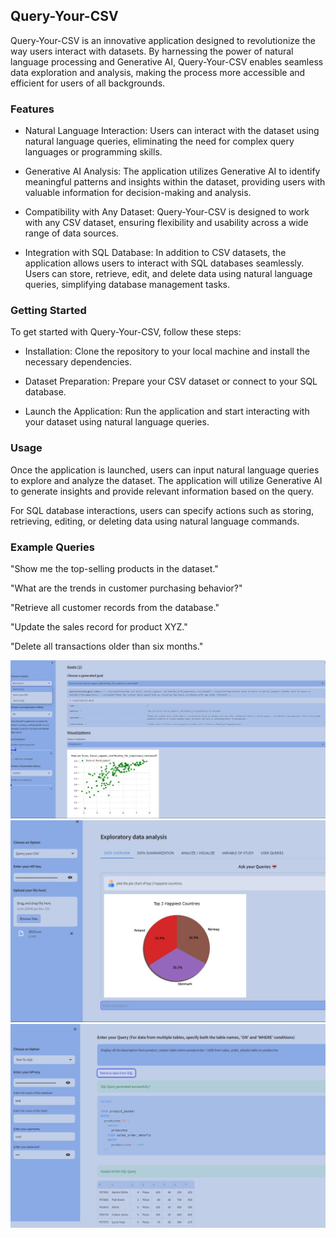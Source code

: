 ## Query-Your-CSV

Query-Your-CSV is an innovative application designed to revolutionize the way users interact with datasets. By harnessing the power of natural language processing and Generative AI, Query-Your-CSV enables seamless data exploration and analysis, making the process more accessible and efficient for users of all backgrounds.

### Features

- Natural Language Interaction: Users can interact with the dataset using natural language queries, eliminating the need for complex query languages or programming skills.

- Generative AI Analysis: The application utilizes Generative AI to identify meaningful patterns and insights within the dataset, providing users with valuable information for decision-making and analysis.

- Compatibility with Any Dataset: Query-Your-CSV is designed to work with any CSV dataset, ensuring flexibility and usability across a wide range of data sources.

- Integration with SQL Database: In addition to CSV datasets, the application allows users to interact with SQL databases seamlessly. Users can store, retrieve, edit, and delete data using natural language queries, simplifying database management tasks.

### Getting Started

To get started with Query-Your-CSV, follow these steps:

- Installation: Clone the repository to your local machine and install the necessary dependencies.

- Dataset Preparation: Prepare your CSV dataset or connect to your SQL database.

- Launch the Application: Run the application and start interacting with your dataset using natural language queries.

### Usage

Once the application is launched, users can input natural language queries to explore and analyze the dataset. The application will utilize Generative AI to generate insights and provide relevant information based on the query.

For SQL database interactions, users can specify actions such as storing, retrieving, editing, or deleting data using natural language commands.

### Example Queries
"Show me the top-selling products in the dataset."

"What are the trends in customer purchasing behavior?"

"Retrieve all customer records from the database."

"Update the sales record for product XYZ."

"Delete all transactions older than six months."

![Sample Image](https://github.com/joyce0803/Query-Your-CSV/blob/main/query1.jpg)
![Sample Image](https://github.com/joyce0803/Query-Your-CSV/blob/main/query2.jpg)
![Sample Image](https://github.com/joyce0803/Query-Your-CSV/blob/main/query4.jpg)
